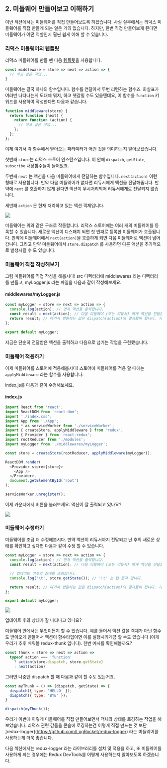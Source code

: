 ## 2. 미들웨어 만들어보고 이해하기

이번 섹션에서는 미들웨어를 직접 만들어보도록 하겠습니다. 사실 실무에서는 리덕스 미들웨어를 직접 만들게 되는 일은 거의 없습니다. 하지만, 한번 직접 만들어보게 된다면 미들웨어가 어떤 역할인지 훨씬 쉽게 이해 할 수 있습니다.

### 리덕스 미들웨어의 템플릿

리덕스 미들웨어를 만들 땐 다음 [템플릿](https://redux.js.org/advanced/middleware#the-final-approach)을 사용합니다.

```javascript
const middleware = store => next => action => {
  // 하고 싶은 작업...
}
```

미들웨어는 결국 하나의 함수입니다. 함수를 연달아서 두번 리턴하는 함수죠. 화살표가 여러번 나타나는게 도대체 뭐지, 하고 헷갈릴 수도 있을텐데요, 이 함수를 `function` 키워드를 사용하여 작성한다면 다음과 같습니다.

```javascript
function middleware(store) {
  return function (next) {
    return function (action) {
      // 하고 싶은 작업...
    };
  };
};
```

이제 여기서 각 함수에서 받아오는 파라미터가 어떤 것을 의미하는지 알아보겠습니다.

첫번째 `store`는 리덕스 스토어 인스턴스입니다. 이 안에 `dispatch`, `getState`, `subscribe` 내장함수들이 들어있죠.

두번째 `next` 는 액션을 다음 미들웨어에게 전달하는 함수입니다. `next(action)` 이런 형태로 사용합니다. 만약 다음 미들웨어가 없다면 리듀서에게 액션을 전달해줍니다. 만약에 `next` 를 호출하지 않게 된다면 액션이 무시처리되어 리듀서에게로 전달되지 않습니다.

세번째 `action` 은 현재 처리하고 있는 액션 객체입니다.

![](https://i.imgur.com/fZs5yvY.png)

미들웨어는 위와 같은 구조로 작동합니다. 리덕스 스토어에는 여러 개의 미들웨어를 등록할 수 있습니다. 새로운 액션이 디스패치 되면 첫 번째로 등록한 미들웨어가 호출됩니다. 만약에 미들웨어에서 `next(action)`을 호출하게 되면 다음 미들웨어로 액션이 넘어갑니다. 그리고 만약 미들웨어에서 `store.dispatch` 를 사용하면 다른 액션을 추가적으로 발생시킬 수 도 있습니다.

### 미들웨어 직접 작성해보기

그럼 미들웨어를 직접 작성을 해봅시다! src 디렉터리에 middlewares 라는 디렉터리를 만들고, myLogger.js 라는 파일을 다음과 같이 작성해보세요.

#### middlewares/myLogger.js
```javascript
const myLogger = store => next => action => {
  console.log(action); // 먼저 액션을 출력합니다.
  const result = next(action); // 다음 미들웨어 (또는 리듀서) 에게 액션을 전달합니다.
  return result; // 여기서 반환하는 값은 dispatch(action)의 결과물이 됩니다. 기본: undefined
};

export default myLogger;
```

지금은 단순히 전달받은 액션을 출력하고 다음으로 넘기는 작업을 구현했습니다.

### 미들웨어 적용하기

이제 미들웨어를 스토어에 적용해봅시다! 스토어에 미들웨어를 적용 할 때에는 `applyMiddleware` 라는 함수를 사용합니다.

index.js를 다음과 같이 수정해보세요.

#### index.js
```javascript
import React from 'react';
import ReactDOM from 'react-dom';
import './index.css';
import App from './App';
import * as serviceWorker from './serviceWorker';
import { createStore, applyMiddleware } from 'redux';
import { Provider } from 'react-redux';
import rootReducer from './modules';
import myLogger from './middlewares/myLogger';

const store = createStore(rootReducer, applyMiddleware(myLogger));

ReactDOM.render(
  <Provider store={store}>
    <App />
  </Provider>,
  document.getElementById('root')
);

serviceWorker.unregister();
```

이제 카운터에서 버튼을 눌러보세요. 액션이 잘 출력되고 있나요?

![](https://i.imgur.com/VpVmo3t.png)

### 미들웨어 수정하기

미들웨어를 조금 더 수정해봅시다. 만약 액션이 리듀서까지 전달되고 난 후의 새로운 상태를 확인하고 싶다면 다음과 같이 수정 할 수 있습니다.

```javascript
const myLogger = store => next => action => {
  console.log(action); // 먼저 액션을 출력합니다.
  const result = next(action); // 다음 미들웨어 (또는 리듀서) 에게 액션을 전달합니다.

  // 업데이트 이후의 상태를 조회합니다.
  console.log('\t', store.getState()); // '\t' 는 탭 문자 입니다.

  return result; // 여기서 반환하는 값은 dispatch(action)의 결과물이 됩니다. 기본: undefined
};

export default myLogger;
```

![](https://i.imgur.com/ymhkBpD.png)

업데이트 후의 상태가 잘 나타나고 있나요?

미들웨어 안에서는 무엇이든지 할 수 있습니다. 예를 들어서 액션 값을 객체가 아닌 함수도 받아오게 만들어서 액션이 함수타입이면 이를 실행시키게끔 할 수도 있습니다 (이게 우리가 추후 배워볼 redux-thunk 입니다). 한번 예시를 확인해볼까요?

```javascript
const thunk = store => next => action =>
  typeof action === 'function'
    ? action(store.dispatch, store.getState)
    : next(action)
```

그러면 나중엔 dispatch 할 때 다음과 같이 할 수도 있는거죠.
```javascript
const myThunk = () => (dispatch, getState) => {
  dispatch({ type: 'HELLO' });
  dispatch({ type: 'BYE' });
}

dispatch(myThunk());
```

우리가 이번에 이렇게 미들웨어를 직접 만들어보면서 객체와 상태를 로깅하는 작업을 해보았습니다. 리덕스 관련 값들을 콘솔에 로깅하는건 이렇게 직접 만드는 것 보단 ]redux-logger](https://github.com/LogRocket/redux-logger) 라는 미들웨어를 사용하는게 더욱 좋습니다. 

다음 섹션에서는 redux-logger 라는 라이브러리를 설치 및 적용을 하고, 또 미들웨어를 사용하게 되는 경우에는 Redux DevTools를 어떻게 사용하는지 알아보도록 하겠습니다.

